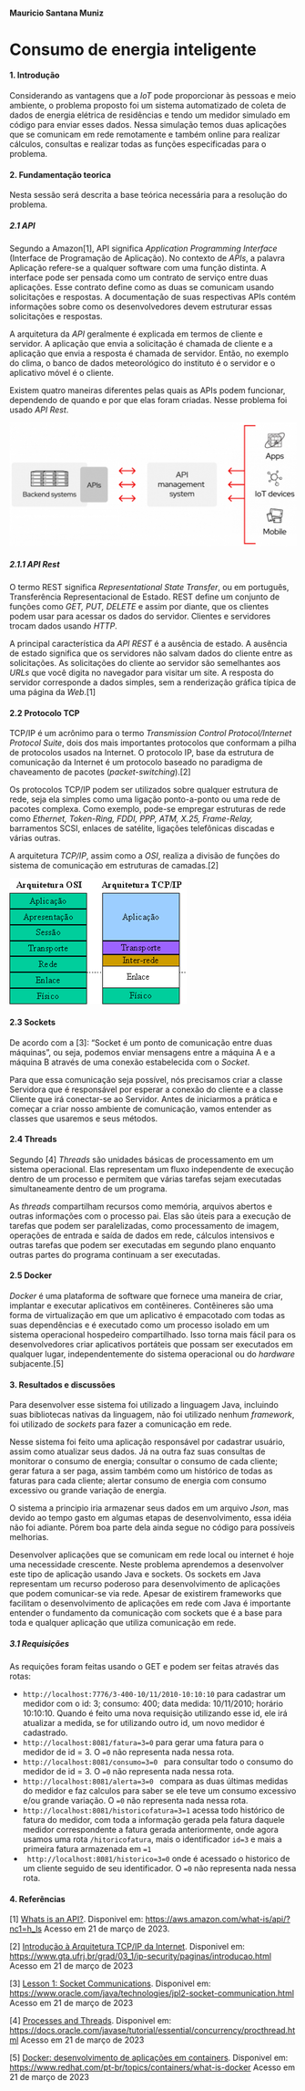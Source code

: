 #### Mauricio Santana Muniz
#     **Consumo de energia inteligente**

#### 1. Introdução
Considerando as vantagens que a _IoT_ pode proporcionar às pessoas e meio ambiente, o problema proposto foi um sistema automatizado de coleta de dados de energia elétrica de residências e tendo um medidor simulado em código para enviar esses dados. Nessa simulação temos duas aplicações que se comunicam em rede remotamente e também online para realizar cálculos, consultas e realizar todas as funções especificadas para o problema.

#### 2. Fundamentação teorica

Nesta sessão será descrita a base teórica necessária para a resolução do problema.

##### 2.1 API
Segundo a Amazon[1], API significa _Application Programming Interface_ (Interface de Programação de Aplicação). No contexto de _APIs_, a palavra Aplicação refere-se a qualquer software com uma função distinta. A interface pode ser pensada como um contrato de serviço entre duas aplicações. Esse contrato define como as duas se comunicam usando solicitações e respostas. A documentação de suas respectivas APIs contém informações sobre como os desenvolvedores devem estruturar essas solicitações e respostas.  

A arquitetura da _API_ geralmente é explicada em termos de cliente e servidor. A aplicação que envia a solicitação é chamada de cliente e a aplicação que envia a resposta é chamada de servidor. Então, no exemplo do clima, o banco de dados meteorológico do instituto é o servidor e o aplicativo móvel é o cliente. 

Existem quatro maneiras diferentes pelas quais as APIs podem funcionar, dependendo de quando e por que elas foram criadas. Nesse problema foi usado _API Rest_. 

![API-page-grafic](https://github.com/mauriciomuniz/Mauricio---Consumo-de-energia-inteligente/blob/master/img/API-page-graphic.png)

##### 2.1.1 API Rest

O termo REST significa _Representational State Transfer_, ou em português, Transferência Representacional de Estado. REST define um conjunto de funções como _GET, PUT, DELETE_ e assim por diante, que os clientes podem usar para acessar os dados do servidor. Clientes e servidores trocam dados usando _HTTP_.

A principal característica da _API REST_ é a ausência de estado. A ausência de estado significa que os servidores não salvam dados do cliente entre as solicitações. As solicitações do cliente ao servidor são semelhantes aos _URLs_ que você digita no navegador para visitar um site. A resposta do servidor corresponde a dados simples, sem a renderização gráfica típica de uma página da _Web_.[1]

#### 2.2 Protocolo TCP

TCP/IP é um acrônimo para o termo _Transmission Control Protocol/Internet Protocol Suite_, dois dos mais importantes protocolos que conformam a pilha de protocolos usados na Internet. O protocolo IP, base da estrutura de comunicação da Internet é um protocolo baseado no paradigma de chaveamento de pacotes (_packet-switching_).[2]

Os protocolos TCP/IP podem ser utilizados sobre qualquer estrutura de rede, seja ela simples como uma ligação ponto-a-ponto ou uma rede de pacotes complexa. Como exemplo, pode-se empregar estruturas de rede como _Ethernet, Token-Ring, FDDI, PPP, ATM, X.25, Frame-Relay,_ barramentos SCSI, enlaces de satélite, ligações telefônicas discadas e várias outras.

A arquitetura _TCP/IP_, assim como a _OSI_, realiza a divisão de funções do sistema de comunicação em estruturas de camadas.[2]

![imagemtcp.gif](https://github.com/mauriciomuniz/Mauricio---Consumo-de-energia-inteligente/blob/master/img/imagemtcp.gif)
#### 2.3 Sockets 

De acordo com a [3]: “Socket é um ponto de comunicação entre duas máquinas”, ou seja, podemos enviar mensagens entre a máquina A e a máquina B através de uma conexão estabelecida com o _Socket_.

Para que essa comunicação seja possível, nós precisamos criar a classe Servidora que é responsável por esperar a conexão do cliente e a classe Cliente que irá conectar-se ao Servidor. Antes de iniciarmos a prática e começar a criar nosso ambiente de comunicação, vamos entender as classes que usaremos e seus métodos.

#### 2.4 Threads

Segundo [4] _Threads_ são unidades básicas de processamento em um sistema operacional. Elas representam um fluxo independente de execução dentro de um processo e permitem que várias tarefas sejam executadas simultaneamente dentro de um programa.

As _threads_ compartilham recursos como memória, arquivos abertos e outras informações com o processo pai. Elas são úteis para a execução de tarefas que podem ser paralelizadas, como processamento de imagem, operações de entrada e saída de dados em rede, cálculos intensivos e outras tarefas que podem ser executadas em segundo plano enquanto outras partes do programa continuam a ser executadas.

#### 2.5 Docker

_Docker_ é uma plataforma de software que fornece uma maneira de criar, implantar e executar aplicativos em contêineres. Contêineres são uma forma de virtualização em que um aplicativo é empacotado com todas as suas dependências e é executado como um processo isolado em um sistema operacional hospedeiro compartilhado. Isso torna mais fácil para os desenvolvedores criar aplicativos portáteis que possam ser executados em qualquer lugar, independentemente do sistema operacional ou do _hardware_ subjacente.[5]

#### 3. Resultados e discussões
Para desenvolver esse sistema foi utilizado a linguagem Java, incluindo suas bibliotecas nativas da linguagem, não foi utilizado nenhum _framework_, foi utilizado de _sockets_ para fazer a comunicação em rede. 


Nesse sistema foi feito uma aplicação responsável por cadastrar usuário, assim como atualizar seus dados. Já na outra faz suas consultas de monitorar o consumo de energia; consultar o consumo de cada cliente; gerar fatura a ser paga, assim também como um histórico de todas as faturas para cada cliente; alertar consumo de energia com consumo excessivo ou grande variação de energia.

O sistema a principio iria armazenar seus dados em um arquivo _Json_, mas devido ao tempo gasto em algumas etapas de desenvolvimento, essa idéia não foi adiante. Pórem boa parte dela ainda segue no código para possíveis melhorias.

Desenvolver aplicações que se comunicam em rede local ou internet é hoje uma necessidade crescente. Neste problema aprendemos a desenvolver este tipo de aplicação usando Java e sockets. Os sockets em Java representam um recurso poderoso para desenvolvimento de aplicações que podem comunicar-se via rede. Apesar de existirem frameworks que facilitam o desenvolvimento de aplicações em rede com Java é importante entender o fundamento da comunicação com sockets que é a base para toda e qualquer aplicação que utiliza comunicação em rede.

##### 3.1 Requisições

As requições foram feitas usando o GET e podem ser feitas através das rotas:

- ` http://localhost:7776/3-400-10/11/2010-10:10:10 ` para cadastrar um medidor com o id: 3; consumo: 400; data medida: 10/11/2010; horário 10:10:10. Quando é feito uma nova requisição utilizando esse id, ele irá atualizar a medida, se for utilizando outro id, um novo medidor é cadastrado.
- `http://localhost:8081/fatura=3=0` para gerar uma fatura para o medidor  de id = 3. O `=0` não representa nada nessa rota.
- `http://localhost:8081/consumo=3=0 ` para consultar todo o consumo do medidor de id = 3. O `=0` não representa nada nessa rota.
- `http://localhost:8081/alerta=3=0 ` compara as duas últimas medidas do medidor e faz calculos para saber se ele teve um consumo excessivo e/ou grande variação.  O `=0` não representa nada nessa rota.
- `http://localhost:8081/historicofatura=3=1` acessa todo histórico de fatura do medidor, com toda a informação gerada pela fatura daquele medidor correspondente a fatura gerada anteriormente, onde agora usamos uma rota `/hitoricofatura`, mais o identificador `id=3` e mais a primeira fatura armazenada em `=1`
- ` http://localhost:8081/historico=3=0` onde é acessado o historico de um cliente seguido de seu identificador.  O `=0` não representa nada nessa rota.


#### 4. Referências

[1] [Whats is an API?](https://aws.amazon.com/what-is/api/?nc1=h_ls). Disponivel em: <https://aws.amazon.com/what-is/api/?nc1=h_ls> Acesso em 21 de março de 2023.

[2] [Introdução à Arquitetura TCP/IP da Internet](https://www.gta.ufrj.br/grad/03_1/ip-security/paginas/introducao.html). Disponivel em: <https://www.gta.ufrj.br/grad/03_1/ip-security/paginas/introducao.html> Acesso em 21 de março de 2023

[3] [Lesson 1: Socket Communications](https://www.oracle.com/java/technologies/jpl2-socket-communication.html). Disponivel em: <https://www.oracle.com/java/technologies/jpl2-socket-communication.html> Acesso em 21 de março de 2023

[4] [Processes and Threads](https://docs.oracle.com/javase/tutorial/essential/concurrency/procthread.html). Disponivel em: <https://docs.oracle.com/javase/tutorial/essential/concurrency/procthread.html> Acesso em 21 de março de 2023

[5] [Docker: desenvolvimento de aplicações em containers](https://www.redhat.com/pt-br/topics/containers/what-is-docker). Disponivel em: <https://www.redhat.com/pt-br/topics/containers/what-is-docker> Acesso em 21 de março de 2023






